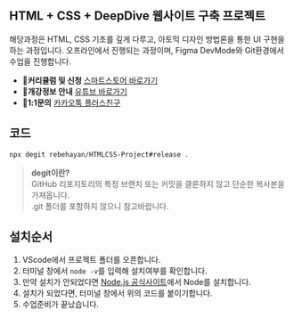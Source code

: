 ## HTML + CSS + DeepDive 웹사이트 구축 프로젝트

해당과정은 HTML, CSS 기초를 깊게 다루고, 아토믹 디자인 방법론을 통한 UI 구현을 하는 과정입니다. 오프라인에서 진행되는 과정이며, Figma DevMode와 Git환경에서 수업을 진행합니다.<br>

- **📣커리큘럼 및 신청** [스마트스토어 바로가기](https://smartstore.naver.com/rebehayan/products/7011970346)
- **🎲개강정보 안내** [유튜브 바로가기](https://www.youtube.com/rebehayan)
- **🎈1:1문의** [카카오톡 플러스친구](http://pf.kakao.com/_xmxhxdcC/chat)

## 코드

```bash
npx degit rebehayan/HTMLCSS-Project#release .
```

> **degit이란?**<br>
> GitHub 리포지토리의 특정 브랜치 또는 커밋을 클론하지 않고 단순한 복사본을 가져옵니다.<br> .git 폴더를 포함하지 않으니 참고바랍니다.

## 설치순서

1. VScode에서 프로젝트 폴더를 오픈합니다.
2. 터미널 창에서 `node -v`를 입력해 설치여부를 확인합니다.
3. 만약 설치가 안되었다면 [Node.js 공식사이트](https://nodejs.org/ko)에서 Node를 설치합니다.
4. 설치가 되었다면, 터미널 창에서 위의 코드를 붙이기합니다.
5. 수업준비가 끝났습니다.

